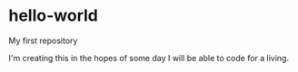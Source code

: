 # hello-world
My first repository

I'm creating this in the hopes of some day I will be able to code for a living.
